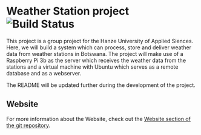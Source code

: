 Weather Station project ![Build Status](https://img.shields.io/badge/Current%20Release-v0.1--alpha-yellow.svg)
==============
This project is a group project for the Hanze University of Applied Siences. Here, we will build a system which can process, store and deliver weather data from weather stations in Botswana.
The project will make use of a Raspberry Pi 3b as the server which receives the weather data from the stations and a virtual machine with Ubuntu which serves as a remote database and as a webserver.

The README will be updated further during the development of the project.

Website
----------
For more information about the Website, check out the [Website section of the git repository](https://github.com/Arceden/WeatherStation/tree/development/Website).
